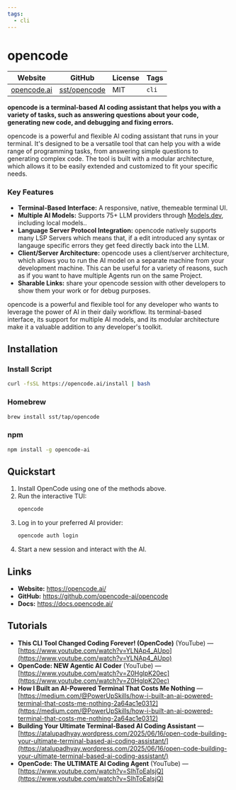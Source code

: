 ```yaml
---
tags:
  - cli
---
```


# opencode

| Website | GitHub | License | Tags |
| --- | --- | --- | --- |
| [opencode.ai](https://opencode.ai/) | [sst/opencode](https://github.com/sst/opencode) | MIT | `cli` |

**opencode is a terminal-based AI coding assistant that helps you with a variety of tasks, such as answering questions about your code, generating new code, and debugging and fixing errors.**

opencode is a powerful and flexible AI coding assistant that runs in your terminal. It's designed to be a versatile tool that can help you with a wide range of programming tasks, from answering simple questions to generating complex code. The tool is built with a modular architecture, which allows it to be easily extended and customized to fit your specific needs.

### Key Features

*   **Terminal-Based Interface:** A responsive, native, themeable terminal UI.
*   **Multiple AI Models:** Supports 75+ LLM providers through [Models.dev](https://models.dev/), including local models..
*   **Language Server Protocol Integration:** opencode natively supports many LSP Servers which means that, if a edit introduced any syntax or langauge specific errors they get feed directly back into the LLM.
*   **Client/Server Architecture:** opencode uses a client/server architecture, which allows you to run the AI model on a separate machine from your development machine. This can be useful for a variety of reasons, such as if you want to have multiple Agents run on the same Project.
*   **Sharable Links:** share your opencode session with other developers to show them your work or for debug purposes. 

opencode is a powerful and flexible tool for any developer who wants to leverage the power of AI in their daily workflow. Its terminal-based interface, its support for multiple AI models, and its modular architecture make it a valuable addition to any developer's toolkit.

## Installation

### Install Script

```bash
curl -fsSL https://opencode.ai/install | bash
```

### Homebrew

```bash
brew install sst/tap/opencode
```

### npm

```bash
npm install -g opencode-ai
```

## Quickstart

1.  Install OpenCode using one of the methods above.
2.  Run the interactive TUI:
    ```bash
    opencode
    ```
3.  Log in to your preferred AI provider:
    ```bash
    opencode auth login
    ```
4.  Start a new session and interact with the AI.

## Links

*   **Website:** https://opencode.ai/
*   **GitHub:** https://github.com/opencode-ai/opencode
*   **Docs:** https://docs.opencode.ai/

## Tutorials

* **This CLI Tool Changed Coding Forever! (OpenCode)** (YouTube) — [https://www.youtube.com/watch?v=YLNAp4_AUpo](https://www.youtube.com/watch?v=YLNAp4_AUpo)
* **OpenCode: NEW Agentic AI Coder** (YouTube) — [https://www.youtube.com/watch?v=Z0HglpK20ec](https://www.youtube.com/watch?v=Z0HglpK20ec)
* **How I Built an AI-Powered Terminal That Costs Me Nothing** — [https://medium.com/@PowerUpSkills/how-i-built-an-ai-powered-terminal-that-costs-me-nothing-2a64ac1e0312](https://medium.com/@PowerUpSkills/how-i-built-an-ai-powered-terminal-that-costs-me-nothing-2a64ac1e0312)
* **Building Your Ultimate Terminal-Based AI Coding Assistant** — [https://atalupadhyay.wordpress.com/2025/06/16/open-code-building-your-ultimate-terminal-based-ai-coding-assistant/](https://atalupadhyay.wordpress.com/2025/06/16/open-code-building-your-ultimate-terminal-based-ai-coding-assistant/)
* **OpenCode: The ULTIMATE AI Coding Agent** (YouTube) — [https://www.youtube.com/watch?v=SIhToEaIsjQ](https://www.youtube.com/watch?v=SIhToEaIsjQ)
